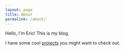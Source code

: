 ```yaml
---
layout: page
title: About
permalink: /about/
---
```


Hello, I'm Eric! This is my blog.

I have some cool [projects](/projects) you might want to check out.


